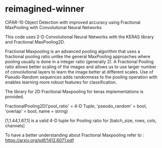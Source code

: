 # reimagined-winner
CIFAR-10 Object Detection with improved accuracy using Fractional MaxPooling with Convolutional Neural Networks

This code uses 2-D Convolutional Neural Networks with the KERAS library and Fractional MaxPooling2D. 

Fractional Maxpooling is an advanced pooling algorithm that uses a fractional pooling ratio unlike the general MaxPooling approaches where pooling usually is done in a integer ratio (generally 2). A Fractional Pooling ratio allows better scaling of the images and allows us to use larger number of convolutional layers to learn the image better at different scales. Use of Pseudo-Random sequences adds randomness to the pooling operation with enables learning more robust features for classification.

The library for 2D Fractional Maxpooling for keras implementations is provided.

FractionalPooling2D('pool_ratio' = 4-D Tuple, 'pseudo_random' = bool, 'overlap' = bool, name = string)

[1,1.44,1.67,1] is a valid 4-D tuple for Pooling ratio for [batch_size, rows, cols, channels]

To have a better understanding about Fractional Maxpooling refer to :
https://arxiv.org/pdf/1412.6071.pdf
